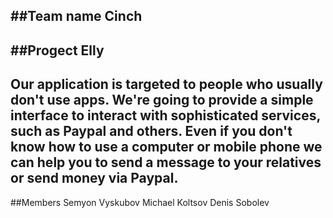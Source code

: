 ##Team name 
Cinch
 ----
##Progect
Elly
 ----
Our application is targeted to people who usually don't use apps.
We're going to provide a simple interface to interact with sophisticated services, such as Paypal and others. Even if you don't know how to use a computer or mobile phone we can help you to send a message to your relatives or send money via Paypal.
 ----
##Members
Semyon Vyskubov
Michael Koltsov
Denis Sobolev
